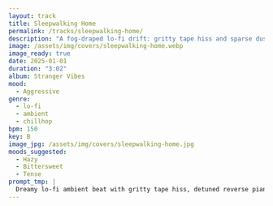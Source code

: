 ```yaml
---
layout: track
title: Sleepwalking Home
permalink: /tracks/sleepwalking-home/
description: "A fog-draped lo-fi drift: gritty tape hiss and sparse dusty drums cradle detuned reverse piano and deep analog bass pads, with faint NYC street sounds flickering at the edges — nostalgic, emotional, and just a little tense beneath a brisk 150 BPM pulse."
image: /assets/img/covers/sleepwalking-home.webp
image_ready: true
date: 2025-01-01
duration: "3:02"
album: Stranger Vibes
mood:
  - Aggressive
genre:
  - lo-fi
  - ambient
  - chillhop
bpm: 150
key: B
image_jpg: /assets/img/covers/sleepwalking-home.jpg
moods_suggested:
  - Hazy
  - Bittersweet
  - Tense
prompt_tmp: |
  Dreamy lo-fi ambient beat with gritty tape hiss, detuned reverse piano, deep analog bass pads, faint NYC street sounds in the background, Sparse dusty drums, Foggy, nostalgic, emotional, and a little tense
---
```

